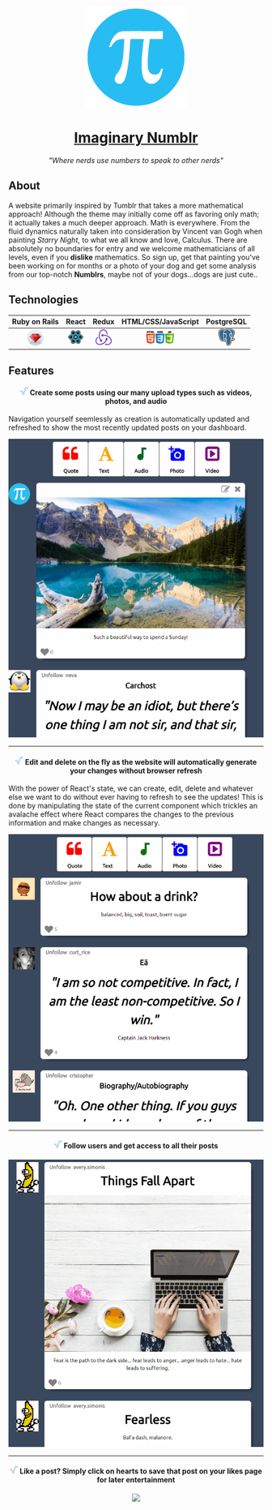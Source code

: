<p align="center"> 
  
  <a href="https://imaginarynumblr.herokuapp.com/">
    <img src="https://github.com/MoistCode/ImaginaryNumblr/blob/master/app/assets/images/default_user.png">
  </a>
  
   <a href="https://imaginarynumblr.herokuapp.com/">
    <h1 align="center">Imaginary Numblr</h1>
  </a>
  
  <p align="center"><i>"Where nerds use numbers to speak to other nerds"</i></p>
</p>  

  
<h2>About</h2>
  
<p>A website primarily inspired by Tumblr that takes a more mathematical approach! Although the theme may initially come off as favoring only math; it actually takes a much deeper approach. Math is everywhere. From the fluid dynamics naturally taken into consideration by Vincent van Gogh when painting <i>Starry Night</i>, to what we all know and love, Calculus. There are absolutely no boundaries for entry and we welcome mathematicians of all levels, even if you <b>dislike</b> mathematics. So sign up, get that painting you've been working on for months or a photo of your dog and get some analysis from our top-notch <b>Numblrs</b>, maybe not of your dogs...dogs are just cute..</p>

<h2>Technologies</h2>

<center>
  
Ruby on Rails|React|Redux|HTML/CSS/JavaScript|PostgreSQL
:-------------------------:|:-------------------------:|:-------------------------:|:-------------------------:|:-------------------------:
<img src="https://github.com/MoistCode/ImaginaryNumblr/blob/master/readme_gifs/Webp.net-resizeimage%20(2).png">|<img src="https://github.com/MoistCode/ImaginaryNumblr/blob/master/readme_gifs/Webp.net-resizeimage.png">|<img src="https://github.com/MoistCode/ImaginaryNumblr/blob/master/readme_gifs/Webp.net-resizeimage%20(1).png">|<img src="https://github.com/MoistCode/ImaginaryNumblr/blob/master/readme_gifs/Webp.net-resizeimage%20(4).png">|<img src="https://github.com/MoistCode/ImaginaryNumblr/blob/master/readme_gifs/Webp.net-resizeimage%20(3).png">

</center>

<h2>Features</h2>

<h4 align='center'>
    <img src="https://github.com/MoistCode/ImaginaryNumblr/blob/master/app/assets/images/favicon.png">
     Create some posts using our many upload types such as videos, photos, and audio
</h4>

Navigation yourself seemlessly as creation is automatically updated and refreshed to show the most recently updated posts on your dashboard.  

<p align='center'>
  <img src="https://github.com/MoistCode/ImaginaryNumblr/blob/master/readme_gifs/Creation%20bar.gif">
</p>  

***

<h4 align='center'>
  <img src="https://github.com/MoistCode/ImaginaryNumblr/blob/master/app/assets/images/favicon.png">
  Edit and delete on the fly as the website will automatically generate your changes without browser refresh
</h4>  

With the power of React's state, we can create, edit, delete and whatever else we want to do without ever having to refresh to see the updates! This is done by manipulating the state of the current component which trickles an avalache effect where React compares the changes to the previous information and make changes as necessary.  

<p align='center'>
  <img src="https://github.com/MoistCode/ImaginaryNumblr/blob/master/readme_gifs/edit%20delete.gif">
</p>  

***
  
<h4 align='center'>
  <img src="https://github.com/MoistCode/ImaginaryNumblr/blob/master/app/assets/images/favicon.png">
  Follow users and get access to all their posts
</h4>

<p align='center'>
  <img src="https://github.com/MoistCode/ImaginaryNumblr/blob/master/readme_gifs/unfollow.gif">  
</p>

***

<h4 align='center'>
  <img src="https://github.com/MoistCode/ImaginaryNumblr/blob/master/app/assets/images/favicon.png">
  Like a post? Simply click on hearts to save that post on your likes page for later entertainment
</h4>
<p align='center'>
  <img src="https://github.com/MoistCode/ImaginaryNumblr/blob/master/readme_gifs/like.gif">  
</p>


